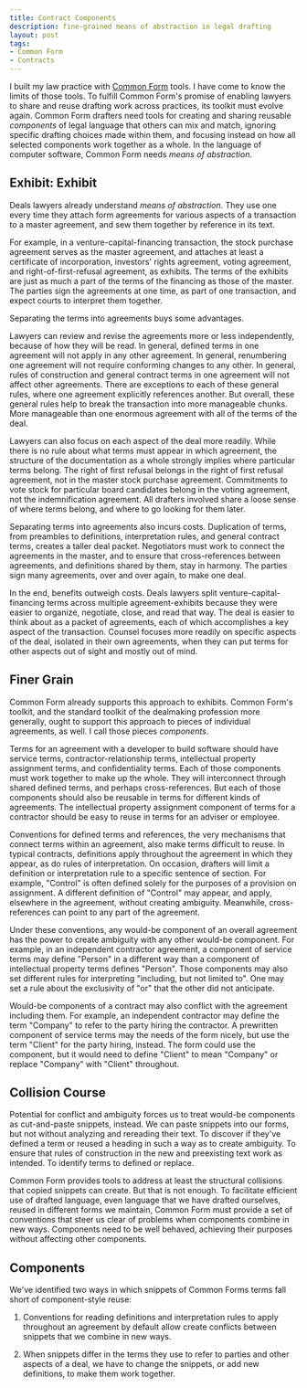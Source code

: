 ```yaml
---
title: Contract Components
description: fine-grained means of abstraction in legal drafting
layout: post
tags:
- Common Form
- Contracts
---
```


I built my law practice with [Common Form](https://commonform.github.io) tools. I have come to know the limits of those tools.  To fulfill Common Form's promise of enabling lawyers to share and reuse drafting work across practices, its toolkit must evolve again.  Common Form drafters need tools for creating and sharing reusable _components_ of legal language that others can mix and match, ignoring specific drafting choices made within them, and focusing instead on how all selected components work together as a whole.  In the language of computer software, Common Form needs _means of abstraction_.

## Exhibit: Exhibit

Deals lawyers already understand _means of abstraction_.  They use one every time they attach form agreements for various aspects of a transaction to a master agreement, and sew them together by reference in its text.

For example, in a venture-capital-financing transaction, the stock purchase agreement serves as the master agreement, and attaches at least a certificate of incorporation, investors' rights agreement, voting agreement, and right-of-first-refusal agreement, as exhibits.  The terms of the exhibits are just as much a part of the terms of the financing as those of the master.  The parties sign the agreements at one time, as part of one transaction, and expect courts to interpret them together.

Separating the terms into agreements buys some advantages.

Lawyers can review and revise the agreements more or less independently, because of how they will be read.  In general, defined terms in one agreement will not apply in any other agreement.  In general, renumbering one agreement will not require conforming changes to any other.  In general, rules of construction and general contract terms in one agreement will not affect other agreements.  There are exceptions to each of these general rules, where one agreement explicitly references another.  But overall, these general rules help to break the transaction into more manageable chunks.  More manageable than one enormous agreement with all of the terms of the deal.

Lawyers can also focus on each aspect of the deal more readily.  While there is no rule about what terms must appear in which agreement, the structure of the documentation as a whole strongly implies where particular terms belong.  The right of first refusal belongs in the right of first refusal agreement, not in the master stock purchase agreement.  Commitments to vote stock for particular board candidates belong in the voting agreement, not the indemnification agreement.  All drafters involved share a loose sense of where terms belong, and where to go looking for them later.

Separating terms into agreements also incurs costs.  Duplication of terms, from preambles to definitions, interpretation rules, and general contract terms, creates a taller deal packet.  Negotiators must work to connect the agreements in the master, and to ensure that cross-references between agreements, and definitions shared by them, stay in harmony.  The parties sign many agreements, over and over again, to make one deal.

In the end, benefits outweigh costs.  Deals lawyers split venture-capital-financing terms across multiple agreement-exhibits because they were easier to organize, negotiate, close, and read that way.  The deal is easier to think about as a packet of agreements, each of which accomplishes a key aspect of the transaction.  Counsel focuses more readily on specific aspects of the deal, isolated in their own agreements, when they can put terms for other aspects out of sight and mostly out of mind.

## Finer Grain

Common Form already supports this approach to exhibits.  Common Form's toolkit, and the standard toolkit of the dealmaking profession more generally, ought to support this approach to pieces of individual agreements, as well.  I call those pieces _components_.

Terms for an agreement with a developer to build software should have service terms, contractor-relationship terms, intellectual property assignment terms, and confidentiality terms.  Each of those components must work together to make up the whole.  They will interconnect through shared defined terms, and perhaps cross-references.  But each of those components should also be reusable in terms for different kinds of agreements.  The intellectual property assignment component of terms for a contractor should be easy to reuse in terms for an adviser or employee.

Conventions for defined terms and references, the very mechanisms that connect terms within an agreement, also make terms difficult to reuse.  In typical contracts, definitions apply throughout the agreement in which they appear, as do rules of interpretation.  On occasion, drafters will limit a definition or interpretation rule to a specific sentence of section.  For example, "Control" is often defined solely for the purposes of a provision on assignment.  A different definition of "Control" may appear, and apply, elsewhere in the agreement, without creating ambiguity.  Meanwhile, cross-references can point to any part of the agreement.

Under these conventions, any would-be component of an overall agreement has the power to create ambiguity with any other would-be component.  For example, in an independent contractor agreement, a component of service terms may define "Person" in a different way than a component of intellectual property terms defines "Person".  Those components may also set different rules for interpreting "including, but not limited to".  One may set a rule about the exclusivity of "or" that the other did not anticipate.

Would-be components of a contract may also conflict with the agreement including them.  For example, an independent contractor may define the term "Company" to refer to the party hiring the contractor.  A prewritten component of service terms may the needs of the form nicely, but use the term "Client" for the party hiring, instead.  The form could use the component, but it would need to define "Client" to mean "Company" or replace "Company" with "Client" throughout.

## Collision Course

Potential for conflict and ambiguity forces us to treat would-be components as cut-and-paste snippets, instead.  We can paste snippets into our forms, but not without analyzing and rereading their text.  To discover if they've defined a term or reused a heading in such a way as to create ambiguity.  To ensure that rules of construction in the new and preexisting text work as intended.  To identify terms to defined or replace.

Common Form provides tools to address at least the structural collisions that copied snippets can create.  But that is not enough.  To facilitate efficient use of drafted language, even language that we have drafted ourselves, reused in different forms we maintain, Common Form must provide a set of conventions that steer us clear of problems when components combine in new ways.  Components need to be well behaved, achieving their purposes without affecting other components.

## Components

We've identified two ways in which snippets of Common Forms terms fall short of component-style reuse:

1.  Conventions for reading definitions and interpretation rules to apply throughout an agreement by default allow create conflicts between snippets that we combine in new ways.

2.  When snippets differ in the terms they use to refer to parties and other aspects of a deal, we have to change the snippets, or add new definitions, to make them work together.

